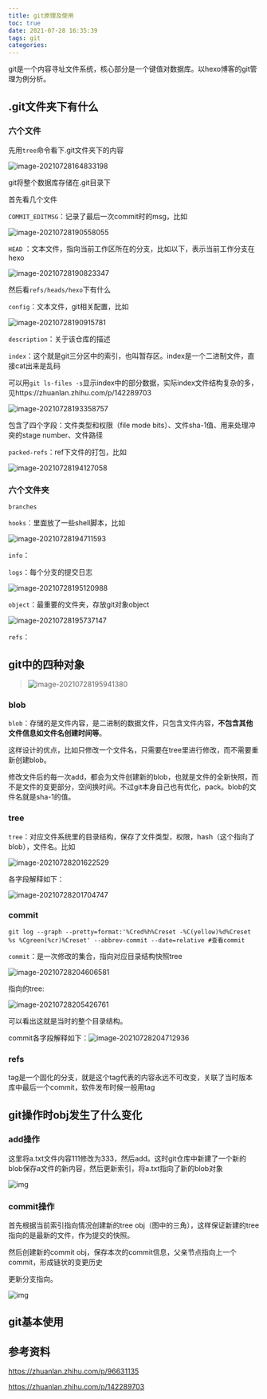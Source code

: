 ```yaml
---
title: git原理及使用
toc: true
date: 2021-07-28 16:35:39
tags: git
categories: 
---
```


git是一个内容寻址文件系统，核心部分是一个键值对数据库。以hexo博客的git管理为例分析。

<!--more-->

## .git文件夹下有什么

### 六个文件

先用`tree`命令看下.git文件夹下的内容

![image-20210728164833198](git原理及使用/image-20210728164833198.png)

git将整个数据库存储在.git目录下

首先看几个文件

`COMMIT_EDITMSG`：记录了最后一次commit时的msg，比如

![image-20210728190558055](git原理及使用/image-20210728190558055.png)

`HEAD` ：文本文件，指向当前工作区所在的分支，比如以下，表示当前工作分支在hexo

![image-20210728190823347](git原理及使用/image-20210728190823347.png)

然后看`refs/heads/hexo`下有什么



`config`：文本文件，git相关配置，比如

![image-20210728190915781](git原理及使用/image-20210728190915781.png)

`description`：关于该仓库的描述

`index`：这个就是git三分区中的索引，也叫暂存区。index是一个二进制文件，直接cat出来是乱码

可以用`git ls-files -s`显示index中的部分数据，实际index文件结构复杂的多，见https://zhuanlan.zhihu.com/p/142289703

![image-20210728193358757](git原理及使用/image-20210728193358757.png)

包含了四个字段：文件类型和权限（file mode bits）、文件sha-1值、用来处理冲突的stage number、文件路径

`packed-refs`：ref下文件的打包，比如

![image-20210728194127058](git原理及使用/image-20210728194127058.png)

### 六个文件夹

`branches`

`hooks`：里面放了一些shell脚本，比如

![image-20210728194711593](git原理及使用/image-20210728194711593.png)

`info`：

`logs`：每个分支的提交日志

![image-20210728195120988](git原理及使用/image-20210728195120988.png)

`object`：最重要的文件夹，存放git对象object

![image-20210728195737147](git原理及使用/image-20210728195737147.png)

`refs`：

## git中的四种对象

> ![image-20210728195941380](git原理及使用/image-20210728195941380.png)

### blob

`blob`：存储的是文件内容，是二进制的数据文件，只包含文件内容，**不包含其他文件信息如文件名创建时间等**。

这样设计的优点，比如只修改一个文件名，只需要在tree里进行修改，而不需要重新创建blob。

修改文件后的每一次add，都会为文件创建新的blob，也就是文件的全新快照，而不是文件的变更部分，空间换时间。不过git本身自己也有优化，pack。blob的文件名就是sha-1的值。

### tree

`tree`：对应文件系统里的目录结构，保存了文件类型，权限，hash（这个指向了blob），文件名。比如

![image-20210728201622529](git原理及使用/image-20210728201622529.png)

各字段解释如下：

![image-20210728201704747](git原理及使用/image-20210728201704747.png)

### commit

```shell
git log --graph --pretty=format:'%Cred%h%Creset -%C(yellow)%d%Creset %s %Cgreen(%cr)%Creset' --abbrev-commit --date=relative #查看commit
```

`commit`：是一次修改的集合，指向对应目录结构快照tree

![image-20210728204606581](git原理及使用/image-20210728204606581.png)

指向的tree:

![image-20210728205426761](git原理及使用/image-20210728205426761.png)

可以看出这就是当时的整个目录结构。

commit各字段解释如下：![image-20210728204712936](git原理及使用/image-20210728204712936.png)

### refs

tag是一个固化的分支，就是这个tag代表的内容永远不可改变，关联了当时版本库中最后一个commit，软件发布时候一般用tag

## git操作时obj发生了什么变化

### add操作

这里将a.txt文件内容111修改为333，然后add。这时git仓库中新建了一个新的blob保存a文件的新内容，然后更新索引，将a.txt指向了新的blob对象

![img](git原理及使用/v2-4dc6a6d91aa867bb5c15e15c47b9c3d6_b.webp)

### commit操作

首先根据当前索引指向情况创建新的tree obj（图中的三角），这样保证新建的tree指向的是最新的文件，作为提交的快照。

然后创建新的commit obj，保存本次的commit信息，父亲节点指向上一个commit，形成链状的变更历史

更新分支指向。

![img](git原理及使用/v2-43d24af5326ca84eaebae2aea90673a0_b.webp)

## git基本使用


## 参考资料

https://zhuanlan.zhihu.com/p/96631135

https://zhuanlan.zhihu.com/p/142289703



